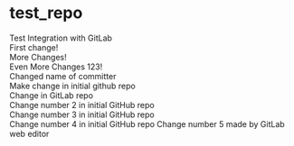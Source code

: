 # test_repo
Test Integration with GitLab  
First change!  
More Changes!  
Even More Changes 123!  
Changed name of committer  
Make change in initial github repo  
Change in GitLab repo  
Change number 2 in initial GitHub repo  
Change number 3 in initial GitHub repo  
Change number 4 in initial GitHub repo
Change number 5 made by GitLab web editor  